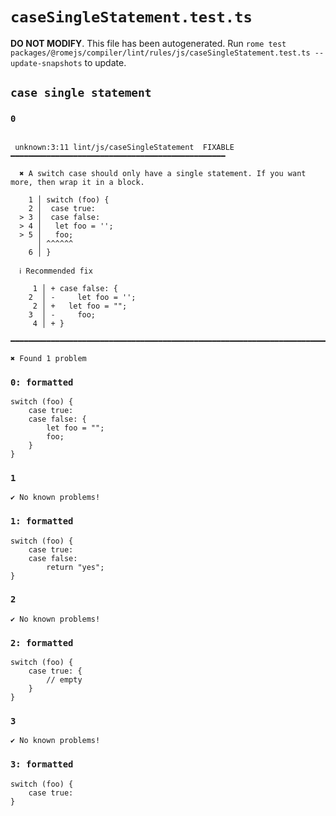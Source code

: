 # `caseSingleStatement.test.ts`

**DO NOT MODIFY**. This file has been autogenerated. Run `rome test packages/@romejs/compiler/lint/rules/js/caseSingleStatement.test.ts --update-snapshots` to update.

## `case single statement`

### `0`

```

 unknown:3:11 lint/js/caseSingleStatement  FIXABLE  ━━━━━━━━━━━━━━━━━━━━━━━━━━━━━━━━━━━━━━━━━━━━━━━━

  ✖ A switch case should only have a single statement. If you want more, then wrap it in a block.

    1 │ switch (foo) {
    2 │  case true:
  > 3 │  case false:
  > 4 │   let foo = '';
  > 5 │   foo;
      │ ^^^^^^
    6 │ }

  ℹ Recommended fix

     1 │ + case false: {
    2  │ -     let foo = '';
     2 │ +   let foo = "";
    3  │ -     foo;
     4 │ + }

━━━━━━━━━━━━━━━━━━━━━━━━━━━━━━━━━━━━━━━━━━━━━━━━━━━━━━━━━━━━━━━━━━━━━━━━━━━━━━━━━━━━━━━━━━━━━━━━━━━━

✖ Found 1 problem

```

### `0: formatted`

```
switch (foo) {
	case true:
	case false: {
		let foo = "";
		foo;
	}
}

```

### `1`

```
✔ No known problems!

```

### `1: formatted`

```
switch (foo) {
	case true:
	case false:
		return "yes";
}

```

### `2`

```
✔ No known problems!

```

### `2: formatted`

```
switch (foo) {
	case true: {
		// empty
	}
}

```

### `3`

```
✔ No known problems!

```

### `3: formatted`

```
switch (foo) {
	case true:
}

```
